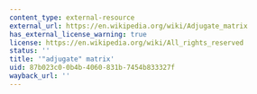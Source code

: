 ```yaml
---
content_type: external-resource
external_url: https://en.wikipedia.org/wiki/Adjugate_matrix
has_external_license_warning: true
license: https://en.wikipedia.org/wiki/All_rights_reserved
status: ''
title: '"adjugate" matrix'
uid: 87b023c0-0b4b-4060-831b-7454b833327f
wayback_url: ''
---
```

